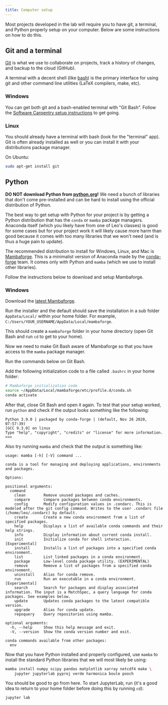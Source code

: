 ```yaml
---
title: Computer setup
---
```


<div class="lead">

Most projects developed in the lab will require you to have
git, a terminal, and Python properly setup on your computer.
Below are some instructions on how to do this.

</div>

## Git and a terminal

[Git](https://git-scm.com/) is what we use to collaborate on
projects, track a history of changes, and backup to the cloud
(GitHub).

A terminal with a decent shell (like [bash](https://en.wikipedia.org/wiki/Bash_(Unix_shell)))
is the primary interface for using git and other command line utilities (LaTeX
compilers, make, etc).

### Windows

You can get both git and a bash-enabled terminal with "Git Bash".
Follow the [Software Carpentry setup instructions](https://carpentries.github.io/workshop-template/#shell)
to get going.

### Linux

You should already have a terminal with bash (look for the "terminal" app).
Git is often already installed as well or you can install it with
your distributions package manager.

On Ubuntu:

```bash
sudo apt-get install git
```

## Python

<div class="callout">

**DO NOT download Python from [python.org](https://www.python.org)!**
We need a bunch of libraries that don't come pre-installed and can be hard to
install using the official distribution of Python.

</div>

The best way to get setup with Python for your project is
by getting a Python distribution that has the `conda` or `mamba`
package managers. Anaconda itself (which you likely have from
one of Leo's classes) is good for some cases but for your
project work it will likely cause more harm than good because
it comes with too many libraries that we won't need (and is thus
a huge pain to update).

The recommended distribution to install for Windows, Linux, and Mac
is [Mambaforge](https://github.com/conda-forge/miniforge#mambaforge).
This is a minimalist version of Anaconda made by the
[conda-forge](https://conda-forge.org/) team. It comes only with Python
and `mamba` (which we use to install other libraries).

Follow the instructions below to download and setup Mambaforge.

### Windows

Download the [latest Mambaforge](https://github.com/conda-forge/miniforge/releases/latest/download/Mambaforge-Windows-x86_64.exe).

Run the installer and the default should save the installation in a sub folder `AppData/Local/` within your home folder.
For example,  `C:/Users/YOUR_USERNAME/AppData/Local/mambaforge`.

This should create a `mambaforge` folder in your home directory
(open Git Bash and run `cd` to get to your home).

Now we need to make Git Bash aware of Mambaforge so that
you have access to the `mamba` package manager.

Run the commands below on Git Bash.

Add the following initialization code to a file called `.bashrc` in your home folder:

```bash
# Mambaforge initialization code
source ~/AppData/Local/mambaforge/etc/profile.d/conda.sh
conda activate
```

After that, close Git Bash and open it again.
To test that your setup worked, run `python` and
check if the output looks something like the following:

```
Python 3.9.0 | packaged by conda-forge | (default, Nov 26 2020, 07:57:39)
[GCC 9.3.0] on linux
Type "help", "copyright", "credits" or "license" for more information.
>>>
```

Also try running `mamba` and check that the output is something like:

```
usage: mamba [-h] [-V] command ...

conda is a tool for managing and deploying applications, environments and packages.

Options:

positional arguments:
  command
    clean        Remove unused packages and caches.
    compare      Compare packages between conda environments.
    config       Modify configuration values in .condarc. This is modeled after the git config command. Writes to the user .condarc file (/home/leo/.condarc) by default.
    create       Create a new conda environment from a list of specified packages.
    help         Displays a list of available conda commands and their help strings.
    info         Display information about current conda install.
    init         Initialize conda for shell interaction. [Experimental]
    install      Installs a list of packages into a specified conda environment.
    list         List linked packages in a conda environment.
    package      Low-level conda package utility. (EXPERIMENTAL)
    remove       Remove a list of packages from a specified conda environment.
    uninstall    Alias for conda remove.
    run          Run an executable in a conda environment. [Experimental]
    search       Search for packages and display associated information. The input is a MatchSpec, a query language for conda packages. See examples below.
    update       Updates conda packages to the latest compatible version.
    upgrade      Alias for conda update.
    repoquery    Query repositories using mamba.

optional arguments:
  -h, --help     Show this help message and exit.
  -V, --version  Show the conda version number and exit.

conda commands available from other packages:
  env
```

Now that you have Python installed and properly configured,
use `mamba` to install the standard Python libraries that
we will most likely be using:

```bash
mamba install numpy scipy pandas matplotlib xarray netcdf4 make \
    jupyter jupyterlab pyproj verde harmonica boule pooch
```

You should be good to go from here. To start JupyterLab, run
(it's a good idea to return to your home folder before doing
this by running `cd`):

```
jupyter lab
```
